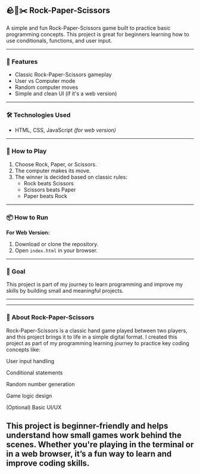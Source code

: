 
## 🪨📄✂️ Rock-Paper-Scissors

A simple and fun Rock-Paper-Scissors game built to practice basic programming concepts. This project is great for beginners learning how to use conditionals, functions, and user input.

---

### 🔹 Features
- Classic Rock-Paper-Scissors gameplay
- User vs Computer mode
- Random computer moves
- Simple and clean UI (if it's a web version)

---

### 🛠️ Technologies Used
- HTML, CSS, JavaScript *(for web version)*

---

### 🚀 How to Play
1. Choose Rock, Paper, or Scissors.
2. The computer makes its move.
3. The winner is decided based on classic rules:
   - Rock beats Scissors
   - Scissors beats Paper
   - Paper beats Rock

---

### 📦 How to Run
**For Web Version:**
1. Download or clone the repository.
2. Open `index.html` in your browser.


---

### 🎯 Goal
This project is part of my journey to learn programming and improve my skills by building small and meaningful projects.

---
---
### 📖 About Rock-Paper-Scissors


Rock-Paper-Scissors is a classic hand game played between two players, and this project brings it to life in a simple digital format. I created this project as part of my programming learning journey to practice key coding concepts like:

User input handling

Conditional statements

Random number generation

Game logic design

(Optional) Basic UI/UX

This project is beginner-friendly and helps understand how small games work behind the scenes. Whether you're playing in the terminal or in a web browser, it’s a fun way to learn and improve coding skills.
---
